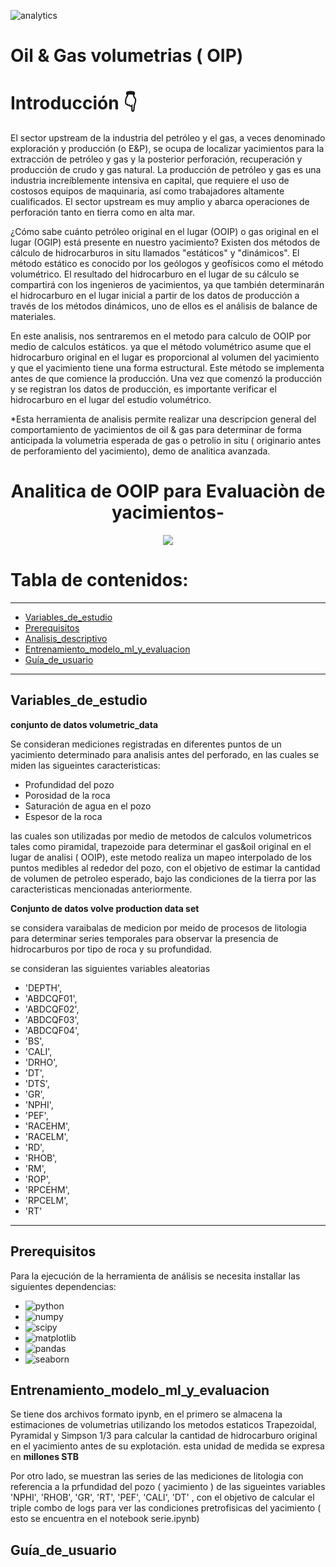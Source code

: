![analytics](https://img.shields.io/badge/Machine%20Learning-Oil%20inplace-green)

# Oil & Gas volumetrias ( OIP)

# Introducción 👇


<p style='text-align: justify;'>

El sector upstream de la industria del petróleo y el gas, a veces denominado exploración y producción (o E&P), se ocupa de localizar yacimientos para la extracción de petróleo y gas y la posterior perforación, recuperación y producción de crudo y gas natural. La producción de petróleo y gas es una industria increíblemente intensiva en capital, que requiere el uso de costosos equipos de maquinaria, así como trabajadores altamente cualificados. El sector upstream es muy amplio y abarca operaciones de perforación tanto en tierra como en alta mar.

¿Cómo sabe cuánto petróleo original en el lugar (OOIP) o gas original en el lugar (OGIP) está presente en nuestro yacimiento? Existen dos métodos de cálculo de hidrocarburos in situ llamados "estáticos" y "dinámicos". El método estático es conocido por los geólogos y geofísicos como el método volumétrico. El resultado del hidrocarburo en el lugar de su cálculo se compartirá con los ingenieros de yacimientos, ya que también determinarán el hidrocarburo en el lugar inicial a partir de los datos de producción a través de los métodos dinámicos, uno de ellos es el análisis de balance de materiales.

En este analisis, nos sentraremos en el metodo para calculo de OOIP por medio de calculos estáticos. ya que el  método volumétrico asume que el hidrocarburo original en el lugar es proporcional al volumen del yacimiento y que el yacimiento tiene una forma estructural. Este método se implementa antes de que comience la producción. Una vez que comenzó la producción y se registran los datos de producción, es importante verificar el hidrocarburo en el lugar del estudio volumétrico.
 
</p>

*Esta herramienta de analisis permite realizar una descripcion general del comportamiento de yacimientos de oil & gas para determinar de forma anticipada la volumetria esperada de gas o petrolio in situ ( originario antes de perforamiento del yacimiento), demo de analitica avanzada.

<h1 align="center"> Analitica de OOIP para Evaluaciòn de yacimientos- </h1>

<p align="center"><img src="https://www.drillingformulas.com/wp-content/uploads/2016/04/Volumetric-Estimation-of-Fluid-Reserves.jpg"/></p> 

# Tabla de contenidos:
---

- [Variables_de_estudio](#Variables_de_estudio)
- [Prerequisitos](#Prerequisitos)
- [Analisis_descriptivo](#Analisis_descriptivo)
- [Entrenamiento_modelo_ml_y_evaluacion](#Entrenamiento_modelo_ml_y_evaluacion)
- [Guía_de_usuario](#Guía_de_usuario)

--------------------------------------------------------------------------------------

## Variables_de_estudio

**conjunto de datos volumetric_data**

Se consideran mediciones registradas en diferentes puntos de  un yacimiento determinado para analisis antes del perforado, en las cuales se miden las sigueintes caracteristicas:

* Profundidad del pozo
* Porosidad de la roca
* Saturación de agua en el pozo
* Espesor de la roca

las cuales son utilizadas por medio de metodos de calculos volumetricos  tales como  piramidal, trapezoide  para determinar el gas&oil original en el lugar de analisi ( OOIP), este metodo realiza un mapeo interpolado de los puntos medibles al rededor del pozo, con el objetivo de estimar la cantidad de volumen de petroleo esperado, bajo las condiciones de la tierra por las caracteristicas mencionadas anteriormente.
 
**Conjunto de datos volve production data set**

se considera varaibalas de medicion por meido de procesos de litologia para determinar series temporales para observar la presencia de hidrocarburos por tipo de roca y su profundidad.

se  consideran las siguientes variables aleatorias

* 'DEPTH',
* 'ABDCQF01',
* 'ABDCQF02',
* 'ABDCQF03',
* 'ABDCQF04',
* 'BS',
* 'CALI',
* 'DRHO',
* 'DT',
* 'DTS',
* 'GR',
* 'NPHI',
* 'PEF',
* 'RACEHM',
* 'RACELM',
* 'RD',
* 'RHOB',
* 'RM',
* 'ROP',
* 'RPCEHM',
* 'RPCELM',
* 'RT'
-----------------------------------------------------------------------

## Prerequisitos

Para la ejecución de la herramienta de análisis se necesita installar las  siguientes  dependencias:

- ![python](https://img.shields.io/badge/python%20-3.9.7-green)
- ![numpy](https://img.shields.io/badge/numpy%20-1.23.1-green)
- ![scipy](https://img.shields.io/badge/scipy%20-1.9.0-green)
- ![matplotlib](https://img.shields.io/badge/matplotlib%20-3.5.2-green)
- ![pandas](https://img.shields.io/badge/pandas%20-1.4.3-green)
- ![seaborn](https://img.shields.io/badge/seaborn%20-0.11.2-green)


## Entrenamiento_modelo_ml_y_evaluacion

Se tiene dos archivos formato ipynb, en el primero se almacena la estimaciones de volumetrias utilizando los metodos estaticos Trapezoidal, Pyramidal y Simpson 1/3 para calcular la cantidad de hidrocarburo original en el yacimiento antes de su explotación. esta unidad de medida se expresa en **millones STB**

Por otro lado,  se muestran las series de las mediciones de litologia con referencia a la prfundidad del pozo ( yacimiento ) de las sigueintes variables  'NPHI', 'RHOB', 'GR', 'RT', 'PEF', 'CALI', 'DT' , con el objetivo de calcular  el triple combo de logs  para ver las condiciones pretrofisicas del yacimiento ( esto se encuentra en el notebook serie.ipynb)

## Guía_de_usuario
